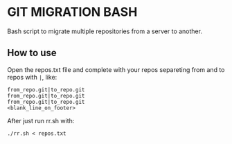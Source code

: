 GIT MIGRATION BASH
==================

Bash script to migrate multiple repositories from a server to another.

How to use
----------

Open the repos.txt file and complete with your repos separeting from and to repos with `|`, like:

	from_repo.git|to_repo.git
	from_repo.git|to_repo.git
	from_repo.git|to_repo.git
	<blank_line_on_footer>
	
After just run rr.sh with:

	./rr.sh < repos.txt